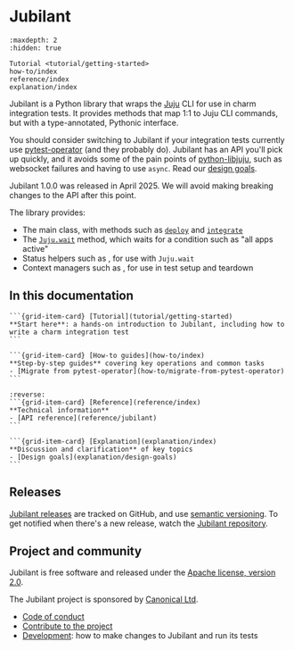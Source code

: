 # Jubilant

```{toctree}
:maxdepth: 2
:hidden: true

Tutorial <tutorial/getting-started>
how-to/index
reference/index
explanation/index
```

Jubilant is a Python library that wraps the [Juju](https://juju.is/) CLI for use in charm integration tests. It provides methods that map 1:1 to Juju CLI commands, but with a type-annotated, Pythonic interface.

You should consider switching to Jubilant if your integration tests currently use [pytest-operator](https://github.com/charmed-kubernetes/pytest-operator) (and they probably do). Jubilant has an API you'll pick up quickly, and it avoids some of the pain points of [python-libjuju](https://github.com/juju/python-libjuju/), such as websocket failures and having to use `async`. Read our [design goals](explanation/design-goals).

Jubilant 1.0.0 was released in April 2025. We will avoid making breaking changes to the API after this point.


The library provides:

- The main [](jubilant.Juju) class, with methods such as [`deploy`](jubilant.Juju.deploy) and [`integrate`](jubilant.Juju.integrate)
- The [`Juju.wait`](jubilant.Juju.wait) method, which waits for a condition such as "all apps active"
- Status helpers such as [](jubilant.all_active), for use with `Juju.wait`
- Context managers such as [](jubilant.temp_model), for use in test setup and teardown


## In this documentation

````{grid} 1 1 2 2
```{grid-item-card} [Tutorial](tutorial/getting-started)
**Start here**: a hands-on introduction to Jubilant, including how to write a charm integration test
```

```{grid-item-card} [How-to guides](how-to/index)
**Step-by-step guides** covering key operations and common tasks
- [Migrate from pytest-operator](how-to/migrate-from-pytest-operator)
```
````

````{grid} 1 1 2 2
:reverse:
```{grid-item-card} [Reference](reference/index)
**Technical information**
- [API reference](reference/jubilant)
```

```{grid-item-card} [Explanation](explanation/index)
**Discussion and clarification** of key topics
- [Design goals](explanation/design-goals)
```
````


## Releases

[Jubilant releases](https://github.com/canonical/jubilant/releases) are tracked on GitHub, and use [semantic versioning](https://semver.org/). To get notified when there's a new release, watch the [Jubilant repository](https://github.com/canonical/jubilant).


## Project and community

Jubilant is free software and released under the [Apache license, version 2.0](https://www.apache.org/licenses/LICENSE-2.0).

The Jubilant project is sponsored by [Canonical Ltd](https://www.canonical.com).

- [Code of conduct](https://ubuntu.com/community/ethos/code-of-conduct)
- [Contribute to the project](https://github.com/canonical/jubilant?tab=readme-ov-file#contributing-and-developing)
- [Development](https://github.com/canonical/jubilant?tab=readme-ov-file#contributing-and-developing): how to make changes to Jubilant and run its tests
